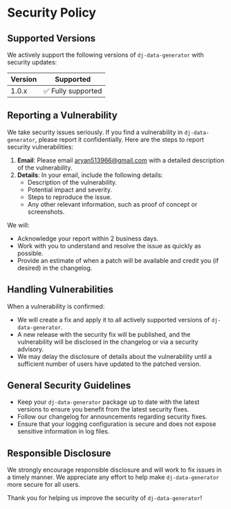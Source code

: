 # Security Policy

## Supported Versions

We actively support the following versions of `dj-data-generator` with security updates:

| Version | Supported          |
|---------| ------------------ |
| 1.0.x   | ✅ Fully supported |

## Reporting a Vulnerability

We take security issues seriously. If you find a vulnerability in `dj-data-generator`, please report it confidentially. Here are the steps to report security vulnerabilities:

1. **Email**: Please email [aryan513966@gmail.com](mailto:aryan513966@gmail.com) with a detailed description of the vulnerability.
2. **Details**: In your email, include the following details:
   - Description of the vulnerability.
   - Potential impact and severity.
   - Steps to reproduce the issue.
   - Any other relevant information, such as proof of concept or screenshots.

We will:
- Acknowledge your report within 2 business days.
- Work with you to understand and resolve the issue as quickly as possible.
- Provide an estimate of when a patch will be available and credit you (if desired) in the changelog.

## Handling Vulnerabilities

When a vulnerability is confirmed:
- We will create a fix and apply it to all actively supported versions of `dj-data-generator`.
- A new release with the security fix will be published, and the vulnerability will be disclosed in the changelog or via a security advisory.
- We may delay the disclosure of details about the vulnerability until a sufficient number of users have updated to the patched version.

## General Security Guidelines

- Keep your `dj-data-generator` package up to date with the latest versions to ensure you benefit from the latest security fixes.
- Follow our changelog for announcements regarding security fixes.
- Ensure that your logging configuration is secure and does not expose sensitive information in log files.

## Responsible Disclosure

We strongly encourage responsible disclosure and will work to fix issues in a timely manner. We appreciate any effort to help make `dj-data-generator` more secure for all users.

Thank you for helping us improve the security of `dj-data-generator`!
